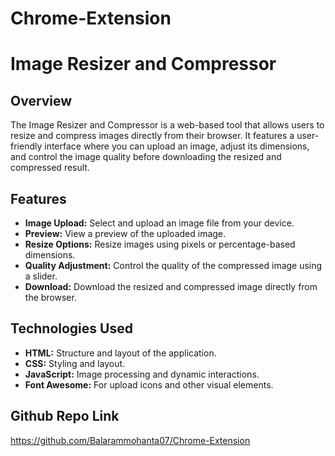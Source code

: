 # Chrome-Extension
# Image Resizer and Compressor

## Overview

The Image Resizer and Compressor is a web-based tool that allows users to resize and compress images directly from their browser. It features a user-friendly interface where you can upload an image, adjust its dimensions, and control the image quality before downloading the resized and compressed result.

## Features

- **Image Upload:** Select and upload an image file from your device.
- **Preview:** View a preview of the uploaded image.
- **Resize Options:** Resize images using pixels or percentage-based dimensions.
- **Quality Adjustment:** Control the quality of the compressed image using a slider.
- **Download:** Download the resized and compressed image directly from the browser.

## Technologies Used

- **HTML:** Structure and layout of the application.
- **CSS:** Styling and layout.
- **JavaScript:** Image processing and dynamic interactions.
- **Font Awesome:** For upload icons and other visual elements.

## Github Repo Link
https://github.com/Balarammohanta07/Chrome-Extension



